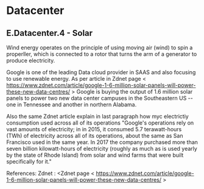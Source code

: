 # Datacenter

## E.Datacenter.4 - Solar

Wind energy operates on the principle of using moving air (wind) to spin a properller, which is connected to a
rotor that turns the arm of a generator to produce electricity.

Google is one of the leading Data cloud provider in SAAS and also focusing to use renewable energy. As per article in Zdnet page < https://www.zdnet.com/article/google-1-6-million-solar-panels-will-power-these-new-data-centres/ >
Google is buying the output of 1.6 million solar panels to power two new data center campuses in the Southeastern US -- one in Tennessee and another in northern Alabama.

Also the same Zdnet article explain in last paragraph how myc electrictiy consumption used across all of its operations
"Google's operations rely on vast amounts of electricity; in in 2015, it consumed 5.7 terawatt-hours (TWh) of electricity across all of its operations, about the same as San Francisco used in the same year. In 2017 the company purchased more than seven billion kilowatt-hours of electricity (roughly as much as is used yearly by the state of Rhode Island) from solar and wind farms that were built specifically for it."

References:
Zdnet : <Zdnet page < https://www.zdnet.com/article/google-1-6-million-solar-panels-will-power-these-new-data-centres/ >
